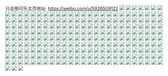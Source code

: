 只会倒可乐主页地址: https://weibo.com/u/5926509122 
![](https://wx4.sinaimg.cn/mw2000/006t51KOly1h9078p8tp4j32c03401kz.jpg) 
![](https://wx4.sinaimg.cn/mw2000/006t51KOly1h9078qeygyj32c0340e82.jpg) 
![](https://wx4.sinaimg.cn/mw2000/006t51KOly1h8za4007xij30r910cwnx.jpg) 
![](https://wx4.sinaimg.cn/mw2000/006t51KOly1h8za40bx71j31441hh7ep.jpg) 
![](https://wx4.sinaimg.cn/mw2000/006t51KOly1h8wqyyao5pj32c0340x6r.jpg) 
![](https://wx4.sinaimg.cn/mw2000/006t51KOly1h8wqyuiyi6j31wu2jse83.jpg) 
![](https://wx4.sinaimg.cn/mw2000/006t51KOly1h8wqywqlk2j32c0340u0z.jpg) 
![](https://wx4.sinaimg.cn/mw2000/006t51KOly1h8wqyvf08xj327u2yhqv6.jpg) 
![](https://wx4.sinaimg.cn/mw2000/006t51KOly1h8wqyzirk3j32c0340b2b.jpg) 
![](https://wx4.sinaimg.cn/mw2000/006t51KOly1h8mc4qe0l9j31o02807wh.jpg) 
![](https://wx4.sinaimg.cn/mw2000/006t51KOly1h8mc4pcdfsj31o0280b29.jpg) 
![](https://wx4.sinaimg.cn/mw2000/006t51KOly1h8gd4pbsvwj329o30wkjn.jpg) 
![](https://wx4.sinaimg.cn/mw2000/006t51KOgy1h8bj0dr5boj323m2stkjn.jpg) 
![](https://wx4.sinaimg.cn/mw2000/006t51KOgy1h8bj0f8v0dj328r2zpe83.jpg) 
![](https://wx4.sinaimg.cn/mw2000/006t51KOgy1h8bj0gm5jvj31vv2ihe82.jpg) 
![](https://wx4.sinaimg.cn/mw2000/006t51KOgy1h8bj0j0c8jj31we2j71kz.jpg) 
![](https://wx4.sinaimg.cn/mw2000/006t51KOgy1h88i3r5or9j32a631k4qr.jpg) 
![](https://wx4.sinaimg.cn/mw2000/006t51KOgy1h88i3opircj32842yukjm.jpg) 
![](https://wx4.sinaimg.cn/mw2000/006t51KOgy1h88i3m63szj32c03404qq.jpg) 
![](https://wx4.sinaimg.cn/mw2000/006t51KOly1h6b6kam5y6j316n1kwdki.jpg) 
![](https://wx4.sinaimg.cn/mw2000/006t51KOly1h6b6kavrsuj30wi17cjya.jpg) 
![](https://wx4.sinaimg.cn/mw2000/006t51KOly1h6b6ka0g49j30wi17c7av.jpg) 
![](https://wx4.sinaimg.cn/mw2000/006t51KOly1h6b6kb30uuj30wi17cwok.jpg) 
![](https://wx4.sinaimg.cn/mw2000/006t51KOly1h6b6kb9zfvj30wi17cn84.jpg) 
![](https://wx4.sinaimg.cn/mw2000/006t51KOly1h6b6kbkfwuj30wi17cjt7.jpg) 
![](https://wx4.sinaimg.cn/mw2000/006t51KOly1h66d86y9zmj325b2v3hdv.jpg) 
![](https://wx4.sinaimg.cn/mw2000/006t51KOly1h5c1lo7fewj30u013y7cg.jpg) 
![](https://wx4.sinaimg.cn/mw2000/006t51KOgy1h54cj9ndmej30sx12ktm3.jpg) 
![](https://wx4.sinaimg.cn/mw2000/006t51KOly1h3ig0ads9zj30u0140tlf.jpg) 
![](https://wx4.sinaimg.cn/mw2000/006t51KOly1h3he4d3yo2j329b30eqv7.jpg) 
![](https://wx4.sinaimg.cn/mw2000/006t51KOly1h3he4fh00mj32662w8e83.jpg) 
![](https://wx4.sinaimg.cn/mw2000/006t51KOly1h3grujwmocj32963081ky.jpg) 
![](https://wx4.sinaimg.cn/mw2000/006t51KOly1h3ahlyi6pxj325c2w1u0x.jpg) 
![](https://wx4.sinaimg.cn/mw2000/006t51KOly1h3ahm17jnnj32c0340kjn.jpg) 
![](https://wx4.sinaimg.cn/mw2000/006t51KOly1h3026t5ojyj30u0140dn3.jpg) 
![](https://wx4.sinaimg.cn/mw2000/006t51KOly1h2gbcdyxtcj30u0140n7l.jpg) 
![](https://wx4.sinaimg.cn/mw2000/006t51KOly1h2bqxnjrpjj30u0140dpu.jpg) 
![](https://wx4.sinaimg.cn/mw2000/006t51KOly1h21ag68vp4j32c0340kjm.jpg) 
![](https://wx4.sinaimg.cn/mw2000/006t51KOly1h21ag57kkmj32c0340e82.jpg) 
![](https://wx4.sinaimg.cn/mw2000/006t51KOly1h21aga1bufj32bz33yhdw.jpg) 
![](https://wx4.sinaimg.cn/mw2000/006t51KOly1h21agb9mg5j32c0340hdv.jpg) 
![](https://wx4.sinaimg.cn/mw2000/006t51KOly1h21ag7vh2dj32bz33zqv8.jpg) 
![](https://wx4.sinaimg.cn/mw2000/006t51KOly1h21agboy4lj30t212rwsy.jpg) 
![](https://wx4.sinaimg.cn/mw2000/006t51KOly1h11dihk1flj32c0340kjn.jpg) 
![](https://wx4.sinaimg.cn/mw2000/006t51KOgy1h0sabbhuhnj30u0140gya.jpg) 
![](https://wx4.sinaimg.cn/mw2000/006t51KOgy1h0sabb0yycj30u01407j8.jpg) 
![](https://wx4.sinaimg.cn/mw2000/006t51KOgy1h0sabea0qmj30u0140anq.jpg) 
![](https://wx4.sinaimg.cn/mw2000/006t51KOgy1h0sabdmlgwj30u0141qhk.jpg) 
![](https://wx4.sinaimg.cn/mw2000/006t51KOgy1h0sabeumn1j30u0140qgv.jpg) 
![](https://wx4.sinaimg.cn/mw2000/006t51KOgy1h0sabcumhij30u0140wu0.jpg) 
![](https://wx4.sinaimg.cn/mw2000/006t51KOgy1h0ou9txi18j32c0341e82.jpg) 
![](https://wx4.sinaimg.cn/mw2000/006t51KOgy1h0ouaabufkj32c0340hdu.jpg) 
![](https://wx4.sinaimg.cn/mw2000/006t51KOly1h0lc7e8mbzj30u0140dps.jpg) 
![](https://wx4.sinaimg.cn/mw2000/006t51KOly1h0lc7ei8yvj30u01407bb.jpg) 
![](https://wx4.sinaimg.cn/mw2000/006t51KOly1h0lcblagxoj30u0140wp0.jpg) 
![](https://wx4.sinaimg.cn/mw2000/006t51KOly1gzzg3o3r67j32c0340hdv.jpg) 
![](https://wx4.sinaimg.cn/mw2000/006t51KOly1gzzg3jvjsvj32c03407wj.jpg) 
![](https://wx4.sinaimg.cn/mw2000/006t51KOly1gzzg3sda85j32c0340b2b.jpg) 
![](https://wx4.sinaimg.cn/mw2000/006t51KOgy1gzrxqowm4qj30u0140jzo.jpg) 
![](https://wx4.sinaimg.cn/mw2000/006t51KOly1gykfme4ykfj30u0140n5g.jpg) 
![](https://wx4.sinaimg.cn/mw2000/006t51KOly1gykfmdrj0xj30u0140gty.jpg) 
![](https://wx4.sinaimg.cn/mw2000/006t51KOly1gykfmekskej30u0140n2z.jpg) 
![](https://wx4.sinaimg.cn/mw2000/006t51KOly1gycjgfbcgfj32c03404qr.jpg) 
![](https://wx4.sinaimg.cn/mw2000/006t51KOly1gycjgh22rqj32752xjx6q.jpg) 
![](https://wx4.sinaimg.cn/mw2000/006t51KOgy1gybdfue1hjj30vz16mqpd.jpg) 
![](https://wx4.sinaimg.cn/mw2000/006t51KOgy1gybdfo57bqj32c0340e82.jpg) 
![](https://wx4.sinaimg.cn/mw2000/006t51KOgy1gybdf4ihypj32c0340u0y.jpg) 
![](https://wx4.sinaimg.cn/mw2000/006t51KOgy1gybdgev367j32c0340x6q.jpg) 
![](https://wx4.sinaimg.cn/mw2000/006t51KOgy1gybdj0vf64j32c0340b2d.jpg) 
![](https://wx4.sinaimg.cn/mw2000/006t51KOgy1gwv5s3nn44j32c03404qq.jpg) 
![](https://wx4.sinaimg.cn/mw2000/006t51KOly1guudsumyy6j626e2wlu0y02.jpg) 
![](https://wx4.sinaimg.cn/mw2000/006t51KOly1guudssz3enj626l2wsu0y02.jpg) 
![](https://wx4.sinaimg.cn/mw2000/006t51KOly1guudswdewgj62622w4qv602.jpg) 
![](https://wx4.sinaimg.cn/mw2000/006t51KOly1gumango4vwj30u0140n1e.jpg) 
![](https://wx4.sinaimg.cn/mw2000/006t51KOly1gumanhegvcj60u01400x802.jpg) 
![](https://wx4.sinaimg.cn/mw2000/006t51KOly1gumangdx6sj30u01400x5.jpg) 
![](https://wx4.sinaimg.cn/mw2000/006t51KOly1gumanhuv7hj60u0140adx02.jpg) 
![](https://wx4.sinaimg.cn/mw2000/006t51KOly1gumang1lrzj60u0140tcm02.jpg) 
![](https://wx4.sinaimg.cn/mw2000/006t51KOly1gumani8okmj30u014079a.jpg) 
![](https://wx4.sinaimg.cn/mw2000/006t51KOly1gumanin008j60u0140jwo02.jpg) 
![](https://wx4.sinaimg.cn/mw2000/006t51KOly1gumanj1789j60u01400y702.jpg) 
![](https://wx4.sinaimg.cn/mw2000/006t51KOly1gumano0rnpj30u0140n2m.jpg) 
![](https://wx4.sinaimg.cn/mw2000/006t51KOly1gu8zo8nzfcj60u0140wok02.jpg) 
![](https://wx4.sinaimg.cn/mw2000/006t51KOly1gu8zqol548j60u0140gua02.jpg) 
![](https://wx4.sinaimg.cn/mw2000/006t51KOly1gu7v9nve16j60u0140qeq02.jpg) 
![](https://wx4.sinaimg.cn/mw2000/006t51KOly1gu60p2eqpej60u01407c202.jpg) 
![](https://wx4.sinaimg.cn/mw2000/006t51KOly1gu60p3emt5j30u0140k0u.jpg) 
![](https://wx4.sinaimg.cn/mw2000/006t51KOly1gu60p2pxi7j60u014046d02.jpg) 
![](https://wx4.sinaimg.cn/mw2000/006t51KOly1gu60p2z1chj60u014047402.jpg) 
![](https://wx4.sinaimg.cn/mw2000/006t51KOly1gu3uux4e4fj625r2vo4qr02.jpg) 
![](https://wx4.sinaimg.cn/mw2000/006t51KOly1gu3uw5bpm2j60u014049b02.jpg) 
![](https://wx4.sinaimg.cn/mw2000/006t51KOgy1gtxxe4kk9pj60u0140qjj02.jpg) 
![](https://wx4.sinaimg.cn/mw2000/006t51KOgy1gtx1p6m83ej60r4106dmt02.jpg) 
![](https://wx4.sinaimg.cn/mw2000/006t51KOgy1gtx1pdgiq4j61r02c04qq02.jpg) 
![](https://wx4.sinaimg.cn/mw2000/006t51KOgy1gtx1p8ltj0j61zh2nau0x02.jpg) 
![](https://wx4.sinaimg.cn/mw2000/006t51KOgy1gtx1pagk4jj628s2zpqv502.jpg) 
![](https://wx4.sinaimg.cn/mw2000/006t51KOly1grj3kawshbj627w2yi1ky02.jpg) 
![](https://wx4.sinaimg.cn/mw2000/006t51KOly1grch8ep8spj30u014015d.jpg) 
![](https://wx4.sinaimg.cn/mw2000/006t51KOly1grch8f444ij30u0140ds8.jpg) 
![](https://wx4.sinaimg.cn/mw2000/006t51KOly1gr4bsfzi4ej30u0140k1c.jpg) 
![](https://wx4.sinaimg.cn/mw2000/006t51KOly1gr4bscz0smj30u0140n7g.jpg) 
![](https://wx4.sinaimg.cn/mw2000/006t51KOly1gr4bsjvze0j30u0140k1n.jpg) 
![](https://wx4.sinaimg.cn/mw2000/006t51KOly1gr4bsf3mp4j30u0140k1k.jpg) 
![](https://wx4.sinaimg.cn/mw2000/006t51KOly1gr4bse6rbgj30u0140thk.jpg) 
![](https://wx4.sinaimg.cn/mw2000/006t51KOly1gr4bsbr5qdj30u0140gxj.jpg) 
![](https://wx4.sinaimg.cn/mw2000/006t51KOly1gr4bsguszqj60u014046w02.jpg) 
![](https://wx4.sinaimg.cn/mw2000/006t51KOly1gr4bsi3x3wj30u0140gtv.jpg) 
![](https://wx4.sinaimg.cn/mw2000/006t51KOly1gr4bs9kt4aj60u0140n9b02.jpg) 
![](https://wx4.sinaimg.cn/mw2000/006t51KOly1gpqlxmrtb8j30u0140gyp.jpg) 
![](https://wx4.sinaimg.cn/mw2000/006t51KOly1gpikc03rpfj30u01407dh.jpg) 
![](https://wx4.sinaimg.cn/mw2000/006t51KOly1gpikbzpm29j30u0140gs8.jpg) 
![](https://wx4.sinaimg.cn/mw2000/006t51KOly1gph94b1ttyj30u01hc4qp.jpg) 
![](https://wx4.sinaimg.cn/mw2000/006t51KOly1gph944cg0hj31sc2dsu0x.jpg) 
![](https://wx4.sinaimg.cn/mw2000/006t51KOly1gph948vjupj32c0340hdu.jpg) 
![](https://wx4.sinaimg.cn/mw2000/006t51KOly1gph949koplj32c0340b29.jpg) 
![](https://wx4.sinaimg.cn/mw2000/006t51KOly1gph946qtozj31sc2dsx6p.jpg) 
![](https://wx4.sinaimg.cn/mw2000/006t51KOly1gph94ah8zmj329930c1ky.jpg) 
![](https://wx4.sinaimg.cn/mw2000/006t51KOly1gpbgramxpbj30u0140n7y.jpg) 
![](https://wx4.sinaimg.cn/mw2000/006t51KOly1gpbgraaa90j30u0140dun.jpg) 
![](https://wx4.sinaimg.cn/mw2000/006t51KOly1gpbgravfjtj30u0140ndf.jpg) 
![](https://wx4.sinaimg.cn/mw2000/006t51KOly1gpbgrb7olij30u0140tn3.jpg) 
![](https://wx4.sinaimg.cn/mw2000/006t51KOly1gpaebj411lj32c0340qv5.jpg) 
![](https://wx4.sinaimg.cn/mw2000/006t51KOly1gpaea7fsjsj32c03401kx.jpg) 
![](https://wx4.sinaimg.cn/mw2000/006t51KOly1gpaeapkzeqj32c0340npe.jpg) 
![](https://wx4.sinaimg.cn/mw2000/006t51KOly1gpaeb701lpj32c0340u0y.jpg) 
![](https://wx4.sinaimg.cn/mw2000/006t51KOly1gpaeccabcgj32c0340b2a.jpg) 
![](https://wx4.sinaimg.cn/mw2000/006t51KOly1gpaebrpj7ij327x2ylqv5.jpg) 
![](https://wx4.sinaimg.cn/mw2000/006t51KOly1gpaec02g6oj325k2vfx6p.jpg) 
![](https://wx4.sinaimg.cn/mw2000/006t51KOly1gpaec341i0j31401hc7pa.jpg) 
![](https://wx4.sinaimg.cn/mw2000/006t51KOly1gpaecoj3g9j32c0340npe.jpg) 
![](https://wx4.sinaimg.cn/mw2000/006t51KOly1goygfgyyi9j31r02c0e82.jpg) 
![](https://wx4.sinaimg.cn/mw2000/006t51KOly1gopeh0lgovj32c0340e82.jpg) 
![](https://wx4.sinaimg.cn/mw2000/006t51KOly1go01wcvzg6j31sc2dsx6p.jpg) 
![](https://wx4.sinaimg.cn/mw2000/006t51KOly1go01wlqo3nj31sc2ds4qq.jpg) 
![](https://wx4.sinaimg.cn/mw2000/006t51KOly1go01wtpmd3j31sc2dsqv5.jpg) 
![](https://wx4.sinaimg.cn/mw2000/006t51KOly1go01w60kvgj3285331hdt.jpg) 
![](https://wx4.sinaimg.cn/mw2000/006t51KOly1go01xhfykdj32532usnpe.jpg) 
![](https://wx4.sinaimg.cn/mw2000/006t51KOly1go01xj5tztj328134ne82.jpg) 
![](https://wx4.sinaimg.cn/mw2000/006t51KOly1gnpptrnemej30rs15o1bn.jpg) 
![](https://wx4.sinaimg.cn/mw2000/006t51KOly1gnncyt6n7hj32c0340u0x.jpg) 
![](https://wx4.sinaimg.cn/mw2000/006t51KOly1gnl1svvhb7j31sc2dsu0x.jpg) 
![](https://wx4.sinaimg.cn/mw2000/006t51KOly1gnl1sv2yrbj31sc2dsu0x.jpg) 
![](https://wx4.sinaimg.cn/mw2000/006t51KOly1gn9ku6tufjj31400u0jwf.jpg) 
![](https://wx4.sinaimg.cn/mw2000/006t51KOly1gn9ku9rfy3j31400u00yc.jpg) 
![](https://wx4.sinaimg.cn/mw2000/006t51KOly1gn9ku71kwqj31400u0grv.jpg) 
![](https://wx4.sinaimg.cn/mw2000/006t51KOly1gn9ku7feimj31400u079h.jpg) 
![](https://wx4.sinaimg.cn/mw2000/006t51KOly1gn9ku7pzcuj31400u010i.jpg) 
![](https://wx4.sinaimg.cn/mw2000/006t51KOly1gn9ku6js80j31400u07bd.jpg) 
![](https://wx4.sinaimg.cn/mw2000/006t51KOly1gn65kracahj31sc2ds7wi.jpg) 
![](https://wx4.sinaimg.cn/mw2000/006t51KOgy1gm8po3sf3nj32c0340npe.jpg) 
![](https://wx4.sinaimg.cn/mw2000/006t51KOly1glnqaqpcqqj32c0340x6q.jpg) 
![](https://wx4.sinaimg.cn/mw2000/006t51KOly1glkcgav8xfj31sc2dshdu.jpg) 
![](https://wx4.sinaimg.cn/mw2000/006t51KOly1gky4ex6aayj33402c0e82.jpg) 
![](https://wx4.sinaimg.cn/mw2000/006t51KOly1gky4fgxssnj33402c0hdu.jpg) 
![](https://wx4.sinaimg.cn/mw2000/006t51KOly1gky4fum48tj33402c01kz.jpg) 
![](https://wx4.sinaimg.cn/mw2000/006t51KOly1gky4gz0ccyj33402c0kjn.jpg) 
![](https://wx4.sinaimg.cn/mw2000/006t51KOly1gky4h2nwfwj33402c0hdu.jpg) 
![](https://wx4.sinaimg.cn/mw2000/006t51KOly1gky4guy42qj33402c0u0x.jpg) 
![](https://wx4.sinaimg.cn/mw2000/006t51KOly1gky4hebbjij33402c0b2a.jpg) 
![](https://wx4.sinaimg.cn/mw2000/006t51KOly1gky4hlsl6dj33402c01ky.jpg) 
![](https://wx4.sinaimg.cn/mw2000/006t51KOly1gky4hx57gvj33402c0u0y.jpg) 
![](https://wx4.sinaimg.cn/mw2000/006t51KOgy1gkuwcc2bw2j32c0340e82.jpg) 
![](https://wx4.sinaimg.cn/mw2000/006t51KOly1gjvyf0ys4ej30u01407ko.jpg) 
![](https://wx4.sinaimg.cn/mw2000/006t51KOly1gjvyezs199j30u0140gv8.jpg) 
![](https://wx4.sinaimg.cn/mw2000/006t51KOly1gjvyezfpm6j30u0140k9t.jpg) 
![](https://wx4.sinaimg.cn/mw2000/006t51KOly1gjvyf0l635j30u0140495.jpg) 
![](https://wx4.sinaimg.cn/mw2000/006t51KOly1gjvyeykom7j30u013yajv.jpg) 
![](https://wx4.sinaimg.cn/mw2000/006t51KOly1gjvyexiyoxj30u0140jzi.jpg) 
![](https://wx4.sinaimg.cn/mw2000/006t51KOly1gjvyez0274j30u0140jyr.jpg) 
![](https://wx4.sinaimg.cn/mw2000/006t51KOly1gjvyhyf8d2j30u0140qib.jpg) 
![](https://wx4.sinaimg.cn/mw2000/006t51KOly1gjvyhyqx0dj30u01407hh.jpg) 
![](https://wx4.sinaimg.cn/mw2000/006t51KOly1gietqd6gahj30u0140gvk.jpg) 
![](https://wx4.sinaimg.cn/mw2000/006t51KOly1gib1tdbwzzj32c0340npe.jpg) 
![](https://wx4.sinaimg.cn/mw2000/006t51KOly1gi39pne4svj30u0140gx1.jpg) 
![](https://wx4.sinaimg.cn/mw2000/006t51KOly1gi2bjm9vnmj30rs2ovnpd.jpg) 
![](https://wx4.sinaimg.cn/mw2000/006t51KOly1ghzv08fboij30u0140tj0.jpg) 
![](https://wx4.sinaimg.cn/mw2000/006t51KOly1ghyvrtfqbcj31sg2dsb2a.jpg) 
![](https://wx4.sinaimg.cn/mw2000/006t51KOly1ghyvruqwy1j31sg2ds7wi.jpg) 
![](https://wx4.sinaimg.cn/mw2000/006t51KOly1ghxpuducmuj31sg2ds7wi.jpg) 
![](https://wx4.sinaimg.cn/mw2000/006t51KOgy1ghu7gc4qe5j30u0140tho.jpg) 
![](https://wx4.sinaimg.cn/mw2000/006t51KOly1ggw3fixmd0j33402c0npm.jpg) 
![](https://wx4.sinaimg.cn/mw2000/006t51KOly1ggvg0i6heej32c0340kjl.jpg) 
![](https://wx4.sinaimg.cn/mw2000/006t51KOly1ggqrgcxd3qj30u013ujy1.jpg) 
![](https://wx4.sinaimg.cn/mw2000/006t51KOly1ggnd1tmqa7j30u01hcu12.jpg) 
![](https://wx4.sinaimg.cn/mw2000/006t51KOly1ggnd1pp15yj30u0140k2v.jpg) 
![](https://wx4.sinaimg.cn/mw2000/006t51KOly1ggm33dwzmhj30u0140ncf.jpg) 
![](https://wx4.sinaimg.cn/mw2000/006t51KOly1gghnmlqhmqj30yi0tuwho.jpg) 
![](https://wx4.sinaimg.cn/mw2000/006t51KOly1ggcwjku5cxj30u0140wsv.jpg) 
![](https://wx4.sinaimg.cn/mw2000/006t51KOly1ggcwjk2y3ij30u0140wrj.jpg) 
![](https://wx4.sinaimg.cn/mw2000/006t51KOly1gg10qoe9vyj30u0140jxv.jpg) 
![](https://wx4.sinaimg.cn/mw2000/006t51KOly1gg0bvhalb6j31sg2dskjl.jpg) 
![](https://wx4.sinaimg.cn/mw2000/006t51KOly1gg0464467uj30u01407cn.jpg) 
![](https://wx4.sinaimg.cn/mw2000/006t51KOgy1gfyhxt009dj32c0340e82.jpg) 
![](https://wx4.sinaimg.cn/mw2000/006t51KOgy1gfxuw5xcnfj32c0340kjp.jpg) 
![](https://wx4.sinaimg.cn/mw2000/006t51KOly1gftbbexr2cj313x0u0guu.jpg) 
![](https://wx4.sinaimg.cn/mw2000/006t51KOly1gfglxoxtngj30u013y459.jpg) 
![](https://wx4.sinaimg.cn/mw2000/006t51KOly1gfar5esq7fj30u0140k76.jpg) 
![](https://wx4.sinaimg.cn/mw2000/006t51KOly1gf24jketaej30u013yai5.jpg) 
![](https://wx4.sinaimg.cn/mw2000/006t51KOly1gf0axv45snj32c0340b2b.jpg) 
![](https://wx4.sinaimg.cn/mw2000/006t51KOly1geyuyzs3cnj30u0140wsc.jpg) 
![](https://wx4.sinaimg.cn/mw2000/006t51KOly1gepzlcy0llj30n00latix.jpg) 
![](https://wx4.sinaimg.cn/mw2000/006t51KOly1genfv1ooqcj31sg1sgb29.jpg) 
![](https://wx4.sinaimg.cn/mw2000/006t51KOly1ge5ag7gowfj30u0140aex.jpg) 
![](https://wx4.sinaimg.cn/mw2000/006t51KOly1gdy5hrhakkj32c0340e82.jpg) 
![](https://wx4.sinaimg.cn/mw2000/006t51KOly1gdy5hueoqvj32c0340u0y.jpg) 
![](https://wx4.sinaimg.cn/mw2000/006t51KOly1gdy5hx2um4j32c0340kjm.jpg) 
![](https://wx4.sinaimg.cn/mw2000/006t51KOly1gdy5i15xhwj32c0340hdv.jpg) 
![](https://wx4.sinaimg.cn/mw2000/006t51KOly1gdut8bt8mjj31sg2ds1ky.jpg) 
![](https://wx4.sinaimg.cn/mw2000/006t51KOly1gdtd0hcwr4j30u00u0dm6.jpg) 
![](https://wx4.sinaimg.cn/mw2000/006t51KOly1gdt96dtut2j30u00u012j.jpg) 
![](https://wx4.sinaimg.cn/mw2000/006t51KOly1gdt96dhbuuj30u00u0wnm.jpg) 
![](https://wx4.sinaimg.cn/mw2000/006t51KOly1gdh05rzjyqj32801o0b29.jpg) 
![](https://wx4.sinaimg.cn/mw2000/006t51KOly1gdgws4xpaaj30rs4mo4qq.jpg) 
![](https://wx4.sinaimg.cn/mw2000/006t51KOly1gctvb4a44kj32c03407wi.jpg) 
![](https://wx4.sinaimg.cn/mw2000/006t51KOly1gcnnz7iwczj33402c0b2a.jpg) 
![](https://wx4.sinaimg.cn/mw2000/006t51KOly1gcnnz9qyogj33402c04qq.jpg) 
![](https://wx4.sinaimg.cn/mw2000/006t51KOly1gcnnzcbh2gj33402c0hdu.jpg) 
![](https://wx4.sinaimg.cn/mw2000/006t51KOly1gc5eb27g1rj30u0140tnj.jpg) 
![](https://wx4.sinaimg.cn/mw2000/006t51KOly1gc5eb2qbraj30u0140k2w.jpg) 
![](https://wx4.sinaimg.cn/mw2000/006t51KOly1gc5eb3hqctj30u0140wxq.jpg) 
![](https://wx4.sinaimg.cn/mw2000/006t51KOly1gc5eb1kp4rj30u0140dtm.jpg) 
![](https://wx4.sinaimg.cn/mw2000/006t51KOly1gc5eb46wgjj30u0140wts.jpg) 
![](https://wx4.sinaimg.cn/mw2000/006t51KOly1gc5eb4vao5j30u0140qi7.jpg) 
![](https://wx4.sinaimg.cn/mw2000/006t51KOly1gc5eb5f2o7j30u0140k1m.jpg) 
![](https://wx4.sinaimg.cn/mw2000/006t51KOly1gc5eb627inj30u0140wsk.jpg) 
![](https://wx4.sinaimg.cn/mw2000/006t51KOly1gc5eb6lao0j30u0140k6u.jpg) 
![](https://wx4.sinaimg.cn/mw2000/006t51KOly1gc0lhcr5e0j30u0140qbw.jpg) 
![](https://wx4.sinaimg.cn/mw2000/006t51KOly1gbv9x47g4lj30zk0k0t9k.jpg) 
![](https://wx4.sinaimg.cn/mw2000/006t51KOly1gbmynw47krj31sg2dskjq.jpg) 
![](https://wx4.sinaimg.cn/mw2000/006t51KOly1gbmyo1abs2j31sg2dshdy.jpg) 
![](https://wx4.sinaimg.cn/mw2000/006t51KOly1gbmyo6x1y2j31sg2ds7wm.jpg) 
![](https://wx4.sinaimg.cn/mw2000/006t51KOly1gbmynqr0rmj31sg2dsqv5.jpg) 
![](https://wx4.sinaimg.cn/mw2000/006t51KOgy1gb9ypdqpd1j30ru57vu0y.jpg) 
![](https://wx4.sinaimg.cn/mw2000/006t51KOgy1gb2z63hwibj32c02c0qv5.jpg) 
![](https://wx4.sinaimg.cn/mw2000/006t51KOly1gasures08hj30u00u0jwt.jpg) 
